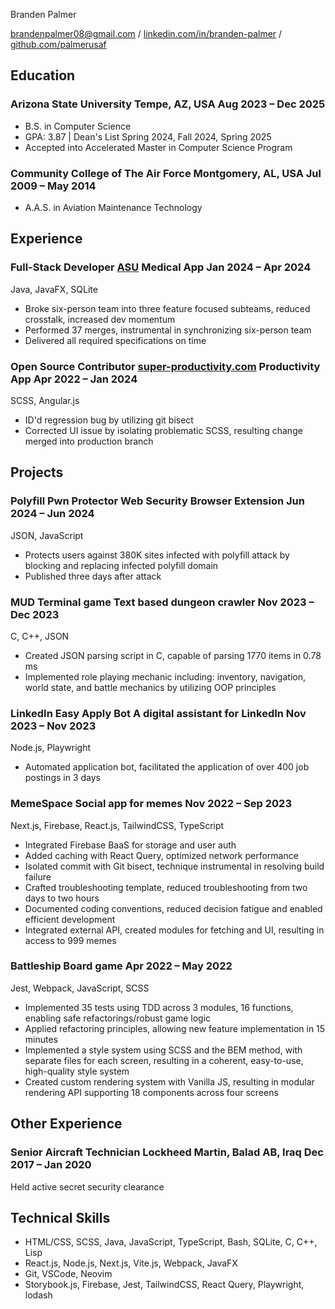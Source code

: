 <link rel="stylesheet" type="text/css" href="resume.css">

<span class="name">Branden Palmer</span>

<span class="info"> [brandenpalmer08@gmail.com](mailto:brandenpalmer08@gmail.com) \/
[linkedin.com/in/branden-palmer](https://linkedin.com/in/branden-palmer) \/
[github.com/palmerusaf](https://github.com/palmerusaf) </span>

## Education

### Arizona State University <location>Tempe, AZ, USA</location> <time>Aug 2023 – Dec 2025</time>

- B.S. in Computer Science
- GPA: 3.87 | Dean's List Spring 2024, Fall 2024, Spring 2025
- Accepted into Accelerated Master in Computer Science Program

### Community College of The Air Force <location>Montgomery, AL, USA</location> <time>Jul 2009 – May 2014 </time>

- A.A.S. in Aviation Maintenance Technology

## Experience

### Full-Stack Developer <location>[ASU](https://github.com/Code-Level-Beard/ASU-CSE-360-G8)</location> <desc>Medical App</desc> <time>Jan 2024 – Apr 2024</time>

<skills>Java, JavaFX, SQLite</skills>

- Broke six-person team into three feature focused subteams, reduced crosstalk, increased dev momentum
- Performed 37 merges, instrumental in synchronizing six-person team
- Delivered all required specifications on time

### Open Source Contributor <location>[super-productivity.com](https://super-productivity.com)</location> <desc>Productivity App</desc> <time>Apr 2022 – Jan 2024</time>

<skills>SCSS, Angular.js</skills>

- ID'd regression bug by utilizing git bisect
- Corrected UI issue by isolating problematic SCSS, resulting change merged into production branch

## Projects

### Polyfill Pwn Protector <desc>Web Security Browser Extension</desc> <time>Jun 2024 – Jun 2024 </time>

<skills>JSON, JavaScript</skills>

- Protects users against 380K sites infected with polyfill attack by blocking and replacing infected polyfill domain
- Published three days after attack

### MUD Terminal game <desc>Text based dungeon crawler</desc> <time>Nov 2023 – Dec 2023 </time>

<skills>C, C++, JSON</skills>

- Created JSON parsing script in C, capable of parsing 1770 items in 0.78 ms
- Implemented role playing mechanic including: inventory, navigation, world state, and battle mechanics by
  utilizing OOP principles

### LinkedIn Easy Apply Bot <desc>A digital assistant for LinkedIn</desc> <time>Nov 2023 – Nov 2023</time>

<skills>Node.js, Playwright</skills>

- Automated application bot, facilitated the application of over 400 job postings in 3 days

### MemeSpace <desc>Social app for memes</desc> <time>Nov 2022 – Sep 2023 </time>

<skills> Next.js, Firebase, React.js, TailwindCSS, TypeScript </skills>

- Integrated Firebase BaaS for storage and user auth
- Added caching with React Query, optimized network performance
- Isolated commit with Git bisect, technique instrumental in resolving build failure
- Crafted troubleshooting template, reduced troubleshooting from two days to two hours
- Documented coding conventions, reduced decision fatigue and enabled efficient development
- Integrated external API, created modules for fetching and UI, resulting in access to 999 memes

### Battleship <desc>Board game</desc> <time>Apr 2022 – May 2022 </time>

<skills>Jest, Webpack, JavaScript, SCSS</skills>

- Implemented 35 tests using TDD across 3 modules, 16 functions, enabling safe refactorings/robust game logic
- Applied refactoring principles, allowing new feature implementation in 15 minutes
- Implemented a style system using SCSS and the BEM method, with separate files for each screen, resulting in a coherent, easy-to-use, high-quality style system
- Created custom rendering system with Vanilla JS, resulting in modular rendering API supporting 18 components across four screens

## Other Experience

### Senior Aircraft Technician <location>Lockheed Martin, Balad AB, Iraq</location> <time>Dec 2017 – Jan 2020</time>

<skills>Held active secret security clearance</skills>

## Technical Skills

- HTML/CSS, SCSS, Java, JavaScript, TypeScript, Bash, SQLite, C, C++, Lisp
- React.js, Node.js, Next.js, Vite.js, Webpack, JavaFX
- Git, VSCode, Neovim
- Storybook.js, Firebase, Jest, TailwindCSS, React Query, Playwright, lodash
